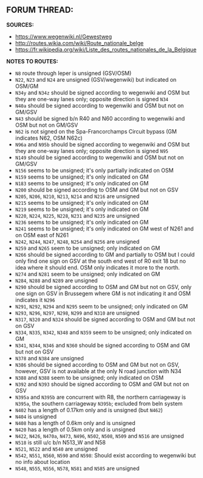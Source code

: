 ﻿**FORUM THREAD:**
- 


**SOURCES:**
- https://www.wegenwiki.nl/Gewestweg
- http://routes.wikia.com/wiki/Route_nationale_belge
- https://fr.wikipedia.org/wiki/Liste_des_routes_nationales_de_la_Belgique


**NOTES TO ROUTES:**
- `N8` route through Ieper is unsigned (GSV/OSM)
- `N22`, `N23` and `N24` are unsigned (GSV/wegenwiki) but indicated on OSM/GM
- `N34y` and `N34z` should be signed according to wegenwiki and OSM but they are one-way lanes only; opposite direction is signed `N34`
- `N40a` should be signed according to wegenwiki and OSM but not on GM/GSV
- `N43` should be signed b/n R40 and N60 according to wegenwiki and OSM but not on GM/GSV
- `N62` is not signed on the Spa-Francorchamps Circuit bypass (GM indicates N62, OSM N62c)
- `N96a` and `N95b` should be signed according to wegenwiki and OSM but they are one-way lanes only; opposite direction is signed `N95`
- `N149` should be signed according to wegenwiki and OSM but not on GM/GSV
- `N156` seems to be unsigned; it's only partially indicated on OSM
- `N159` seems to be unsigned; it's only indicated on GM
- `N183` seems to be unsigned; it's only indicated on GM
- `N200` should be signed according to OSM and GM but not on GSV
- `N205`, `N206`, `N210`, `N213`, `N214` and `N216` are unsigned
- `N215` seems to be unsigned; it's only indicated on GM
- `N219` seems to be unsigned; it's only indicated on GM
- `N220`, `N224`, `N225`, `N228`, `N231` and `N235` are unsigned
- `N236` seems to be unsigned; it's only indicated on GM
- `N241` seems to be unsigned; it's only indicated on GM west of N261 and on OSM east of N261
- `N242`, `N244`, `N247`, `N248`, `N254` and `N256` are unsigned
- `N259` and `N265` seem to be unsigned; only indicated on GM
- `N266` should be signed according to GM and partially to OSM but I could only find one sign on GSV at the south end west of R0 exit 18 but no idea where it should end. OSM only indicates it more to the north.
- `N274` and `N281` seem to be unsigned; only indicated on GM
- `N284`, `N288` and `N289` are unsigned
- `N290` should be signed according to OSM and GM but not on GSV, only one sign on GSV in Brussegem where GM is not indicating it and OSM indicates it `N296`
- `N291`, `N292`, `N294` and `N295` seem to be unsigned; only indicated on GM
- `N293`, `N296`, `N297`, `N298`, `N299` and `N310` are unsigned
- `N317`, `N320` and `N324` should be signed according to OSM and GM but not on GSV
- `N334`, `N335`, `N342`, `N348` and `N359` seem to be unsigned; only indicated on GM
- `N341`, `N344`, `N346` and `N360` should be signed according to OSM and GM but not on GSV
- `N378` and `N384` are unsigned
- `N386` should be signed according to OSM and GM but not on GSV, however, GSV is not available at the only N road junction with N34
- `N388` and `N388` seem to be unsigned; only indicated on OSM
- `N392` and `N393` should be signed according to OSM and GM but not on GSV
- `N395a` and `N395b` are concurrent with R8, the northern carriageway is `N395a`, the southern carriageway `N395b`; excluded from beln system
- `N402` has a length of 0.17km only and is unsigned (but `N462`)
- `N404` is unsigned
- `N408` has a length of 0.6km only and is unsigned
- `N420` has a length of 0.5km only and is unsigned
- `N422`, `N426`, `N470a`, `N473`, `N496`, `N502`, `N508`, `N509` and `N516` are unsigned
- `N518` is still u/c b/n N513_W and N58
- `N521`, `N522` and `N540` are unsigned
- `N542`, `N551`, `N560`, `N590` and `N598`: Should exist according to wegenwiki but no info about location
- `N548`, `N555`, `N556`, `N578`, `N581` and `N585` are unsigned
